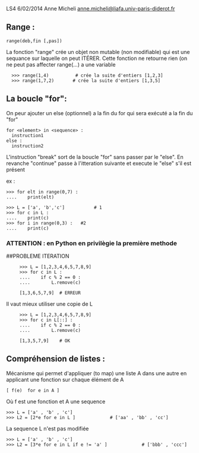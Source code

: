 LS4 6/02/2014
Anne Micheli   anne.micheli@liafa.univ-paris-diderot.fr

## Range :

    range(deb,fin [,pas])

   La fonction "range" crée un objet non mutable (non modifiable) qui est une sequance sur laquelle on peut ITÉRER. Cette fonction ne retourne rien (on ne peut pas affecter range(...) a une variable

      >>> range(1,4)          # crée la suite d'entiers [1,2,3]
      >>> range(1,7,2)       # crée la suite d'entiers [1,3,5]


## La boucle "for":
On peur ajouter un else (optionnel) a la fin du for qui sera exécuté a la fin du "for"

    for <element> in <sequence> :
      instruction1
    else :
      instruction2

L'instruction "break" sort de la boucle "for" sans passer par le "else". En revanche "continue" passe à l'itteration suivante et execute le "else" s'il est présent

ex :

    >>> for elt in range(0,7) :
    ....    print(elt)

    >>> L = ['a', 'b','c']           # 1
    >>> for c in L :
    ....    print(c)
    >>> for i in range(0,3) :   #2
    ....    print(c)

### ATTENTION : en Python en privilègie la première methode

##PROBLEME ITERATION

         >>> L = [1,2,3,4,6,5,7,8,9]
         >>> for c in L :
         ....    if c % 2 == 0 :
         ....        L.remove(c)

         [1,3,6,5,7,9]  # ERREUR

Il vaut mieux utiliser une copie de L

         >>> L = [1,2,3,4,6,5,7,8,9]
         >>> for c in L[::] :
         ....    if c % 2 == 0 :
         ....        L.remove(c)

         [1,3,5,7,9]    # OK


## Compréhension de listes :

Mécanisme qui permet d'appliquer (to map) une liste A dans une autre en applicant une fonction sur chaque élément de A

    [ f(e)  for e in A ]

Où f est une fonction et A une sequence

    >>> L = ['a' , 'b' , 'c']
    >>> L2 = [2*e for e in L ]             # ['aa' , 'bb' , 'cc']

La sequence L n'est pas modifiée

    >>> L = ['a' , 'b' , 'c']
    >>> L2 = [3*e for e in L if e != 'a' ]             # ['bbb' , 'ccc']









